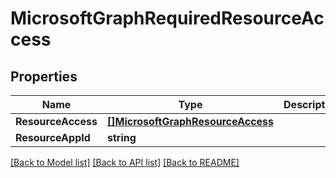 # MicrosoftGraphRequiredResourceAccess

## Properties

Name | Type | Description | Notes
------------ | ------------- | ------------- | -------------
**ResourceAccess** | [**[]MicrosoftGraphResourceAccess**](microsoft.graph.resourceAccess.md) |  | [optional] 
**ResourceAppId** | **string** |  | [optional] 

[[Back to Model list]](../README.md#documentation-for-models) [[Back to API list]](../README.md#documentation-for-api-endpoints) [[Back to README]](../README.md)


